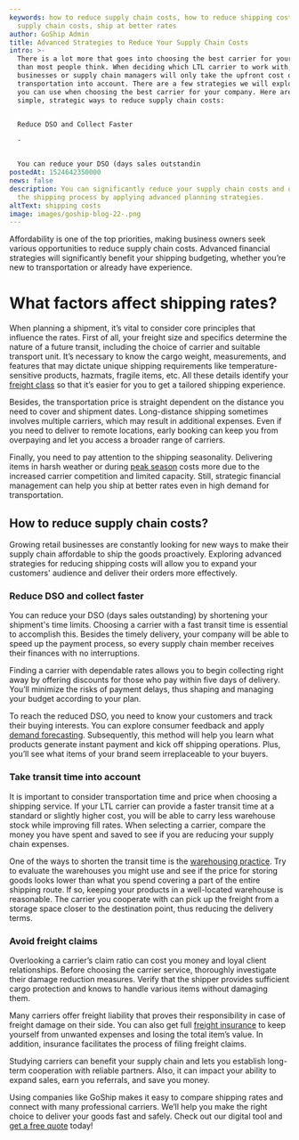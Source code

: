 ```yaml
---
keywords: how to reduce supply chain costs, how to reduce shipping costs, reduce
  supply chain costs, ship at better rates
author: GoShip Admin
title: Advanced Strategies to Reduce Your Supply Chain Costs
intro: >-
  There is a lot more that goes into choosing the best carrier for your shipment
  than most people think. When deciding which LTL carrier to work with, many
  businesses or supply chain managers will only take the upfront cost of
  transportation into account. There are a few strategies we will explore that
  you can use when choosing the best carrier for your company. Here are three
  simple, strategic ways to reduce supply chain costs: 


  Reduce DSO and Collect Faster

  -


  You can reduce your DSO (days sales outstandin
postedAt: 1524642350000
news: false
description: You can significantly reduce your supply chain costs and optimize
  the shipping process by applying advanced planning strategies.
altText: shipping costs
image: images/goship-blog-22-.png
---
```



Affordability is one of the top priorities, making business owners seek various opportunities to reduce supply chain costs. Advanced financial strategies will significantly benefit your shipping budgeting, whether you’re new to transportation or already have experience.



# What factors affect shipping rates?



When planning a shipment, it’s vital to consider core principles that influence the rates. First of all, your freight size and specifics determine the nature of a future transit, including the choice of carrier and suitable transport unit. It’s necessary to know the cargo weight, measurements, and features that may dictate unique shipping requirements like temperature-sensitive products, hazmats, fragile items, etc. All these details identify your [freight class](https://www.goship.com/posts/what-is-freight-class) so that it’s easier for you to get a tailored shipping experience.



Besides, the transportation price is straight dependent on the distance you need to cover and shipment dates. Long-distance shipping sometimes involves multiple carriers, which may result in additional expenses. Even if you need to deliver to remote locations, early booking can keep you from overpaying and let you access a broader range of carriers.



Finally, you need to pay attention to the shipping seasonality. Delivering items in harsh weather or during [peak season](https://www.goship.com/posts/preparing-for-peak-season-shipping) costs more due to the increased carrier competition and limited capacity. Still, strategic financial management can help you ship at better rates even in high demand for transportation.



## How to reduce supply chain costs?



Growing retail businesses are constantly looking for new ways to make their supply chain affordable to ship the goods proactively. Exploring advanced strategies for reducing shipping costs will allow you to expand your customers' audience and deliver their orders more effectively.



### Reduce DSO and collect faster



You can reduce your DSO (days sales outstanding) by shortening your shipment's time limits. Choosing a carrier with a fast transit time is essential to accomplish this. Besides the timely delivery, your company will be able to speed up the payment process, so every supply chain member receives their finances with no interruptions.



Finding a carrier with dependable rates allows you to begin collecting right away by offering discounts for those who pay within five days of delivery. You’ll minimize the risks of payment delays, thus shaping and managing your budget according to your plan.



To reach the reduced DSO, you need to know your customers and track their buying interests. You can explore consumer feedback and apply [demand forecasting](https://www.goship.com/posts/demand-forecasting-in-logistics-how-to-increase-your-supply-chain-income). Subsequently, this method will help you learn what products generate instant payment and kick off shipping operations. Plus, you’ll see what items of your brand seem irreplaceable to your buyers.



### Take transit time into account



It is important to consider transportation time and price when choosing a shipping service. If your LTL carrier can provide a faster transit time at a standard or slightly higher cost, you will be able to carry less warehouse stock while improving fill rates. When selecting a carrier, compare the money you have spent and saved to see if you are reducing your supply chain expenses. 



One of the ways to shorten the transit time is the [warehousing practice](https://www.goship.com/posts/attain-better-inventory-accuracy-to-improve-order-fulfillment). Try to evaluate the warehouses you might use and see if the price for storing goods looks lower than what you spend covering a part of the entire shipping route. If so, keeping your products in a well-located warehouse is reasonable. The carrier you cooperate with can pick up the freight from a storage space closer to the destination point, thus reducing the delivery terms.



### Avoid freight claims



Overlooking a carrier’s claim ratio can cost you money and loyal client relationships. Before choosing the carrier service, thoroughly investigate their damage reduction measures. Verify that the shipper provides sufficient cargo protection and knows to handle various items without damaging them. 



Many carriers offer freight liability that proves their responsibility in case of freight damage on their side. You can also get full [freight insurance](https://www.goship.com/resources/freight-insurance) to keep yourself from unwanted expenses and losing the total item’s value. In addition, insurance facilitates the process of filing freight claims.



Studying carriers can benefit your supply chain and lets you establish long-term cooperation with reliable partners. Also, it can impact your ability to expand sales, earn you referrals, and save you money. 



Using companies like GoShip makes it easy to compare shipping rates and connect with many professional carriers. We’ll help you make the right choice to deliver your goods fast and safely. Check out our digital tool and [get a free quote](https://www.goship.com/) today!